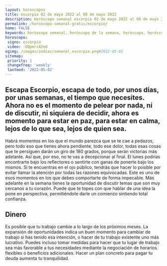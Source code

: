 ```yaml
---
layout: horoscopos
title: escorpio 02 de mayo 2022 al 08 de mayo 2022 
description: Horóscopo semanal escorpio 02 de mayo 2022 al 08 de mayo 2022. Escapa Escorpio, escapa de todo, por unos días, por unas semanas, el tiempo que necesites. Ahora no es el momento de pelear por nada, ni de discutir, ni siquiera de decidir, ahora es momento para estar en paz, para estar en calma, lejos de lo que sea, lejos de quien sea. 
permalink: /horoscopo-semanal-gratis/escorpio/
home: FALSE
keywords: horóscopo semanal, horóscopo de la semana, horóscopo, horóscopo gratis,horóscopos, horóscopo esperanza gracia, horoscopos escorpio la semana, horóscopos gratis, Tarot, Astrologia, Zodíaco, escorpio, horoscopo gratis, semanal
horoscopo:
 signo: escorpio
 video: -DQpmrrAIeU
ogimg: /images/zodiac/semanal_escorpio.png#2022-05-02
sitemap:
 priority: 1
 changefreq: 'weekly'
 lastmod: '2022-05-02'
---
```




## Escapa Escorpio, escapa de todo, por unos días, por unas semanas, el tiempo que necesites. Ahora no es el momento de pelear por nada, ni de discutir, ni siquiera de decidir, ahora es momento para estar en paz, para estar en calma, lejos de lo que sea, lejos de quien sea. 

Habrá momentos en los que el mundo parezca que se te cae a pedazos, pero todo eso que tienes ahora pendiente, todo ese dolor, todas esas cosas que te persiguen darán un giro de 180 grados, porque serán victorias más adelante. Así que, por eso, no te vas a decepcionar al final.
El lunes podrías encontrarte bajo los reflectores o sentirte con ganas de ponerte bajo los mismos. Si te encuentras en el ojo público, tendrás que hacer lo posible por evitar llamar la atención por todas las razones equivocadas. Este es uno de esos momentos en los que debes comportarte de forma impecable. Más adelante en la semana tienes la oportunidad de discutir temas que son muy cercanos a tu corazón. Puede que te topes con que hablar de una idea la pone en perspectiva, permitiéndote darle un comienzo sintiendo total confianza.

## Dinero

Es posible que tu trabajo cambie a lo largo de los próximos meses. La expansión de oportunidades indica un buen momento para cambiar de trabajo si has tenido esa intención, o hacer de tu trabajo existente uno más lucrativo. Puedes incluso tomar medidas para hacer que tu lugar de trabajo sea más favorable a tus necesidades mediante la negociación de horarios flexibles o beneficios adicionales. Hacer un plan concreto para pagar tu deuda aumenta tu tranquilidad.